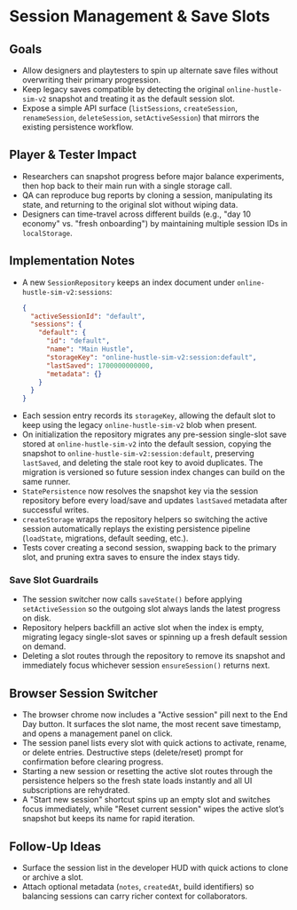 # Session Management & Save Slots

## Goals
- Allow designers and playtesters to spin up alternate save files without overwriting their primary progression.
- Keep legacy saves compatible by detecting the original `online-hustle-sim-v2` snapshot and treating it as the default session slot.
- Expose a simple API surface (`listSessions`, `createSession`, `renameSession`, `deleteSession`, `setActiveSession`) that mirrors the existing persistence workflow.

## Player & Tester Impact
- Researchers can snapshot progress before major balance experiments, then hop back to their main run with a single storage call.
- QA can reproduce bug reports by cloning a session, manipulating its state, and returning to the original slot without wiping data.
- Designers can time-travel across different builds (e.g., "day 10 economy" vs. "fresh onboarding") by maintaining multiple session IDs in `localStorage`.

## Implementation Notes
- A new `SessionRepository` keeps an index document under `online-hustle-sim-v2:sessions`:
  ```json
  {
    "activeSessionId": "default",
    "sessions": {
      "default": {
        "id": "default",
        "name": "Main Hustle",
        "storageKey": "online-hustle-sim-v2:session:default",
        "lastSaved": 1700000000000,
        "metadata": {}
      }
    }
  }
  ```
- Each session entry records its `storageKey`, allowing the default slot to keep using the legacy `online-hustle-sim-v2` blob when present.
- On initialization the repository migrates any pre-session single-slot save stored at `online-hustle-sim-v2` into the default session, copying the snapshot to `online-hustle-sim-v2:session:default`, preserving `lastSaved`, and deleting the stale root key to avoid duplicates. The migration is versioned so future session index changes can build on the same runner.
- `StatePersistence` now resolves the snapshot key via the session repository before every load/save and updates `lastSaved` metadata after successful writes.
- `createStorage` wraps the repository helpers so switching the active session automatically replays the existing persistence pipeline (`loadState`, migrations, default seeding, etc.).
- Tests cover creating a second session, swapping back to the primary slot, and pruning extra saves to ensure the index stays tidy.

### Save Slot Guardrails
- The session switcher now calls `saveState()` before applying `setActiveSession` so the outgoing slot always lands the latest progress on disk.
- Repository helpers backfill an active slot when the index is empty, migrating legacy single-slot saves or spinning up a fresh default session on demand.
- Deleting a slot routes through the repository to remove its snapshot and immediately focus whichever session `ensureSession()` returns next.

## Browser Session Switcher
- The browser chrome now includes a "Active session" pill next to the End Day button. It surfaces the slot name, the most recent save timestamp, and opens a management panel on click.
- The session panel lists every slot with quick actions to activate, rename, or delete entries. Destructive steps (delete/reset) prompt for confirmation before clearing progress.
- Starting a new session or resetting the active slot routes through the persistence helpers so the fresh state loads instantly and all UI subscriptions are rehydrated.
- A "Start new session" shortcut spins up an empty slot and switches focus immediately, while "Reset current session" wipes the active slot’s snapshot but keeps its name for rapid iteration.

## Follow-Up Ideas
- Surface the session list in the developer HUD with quick actions to clone or archive a slot.
- Attach optional metadata (`notes`, `createdAt`, build identifiers) so balancing sessions can carry richer context for collaborators.

